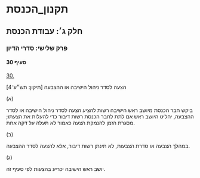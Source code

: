 # תקנון_הכנסת

## חלק ג׳: עבודת הכנסת

### פרק שלישי: סדרי הדיון

#### סעיף 30

[30.](https://he.wikisource.org/wiki/תקנון_הכנסת#s_yp_30)

הצעה לסדר ניהול הישיבה או ההצבעה [תיקון: תש״ע־4]

(א)

ביקש חבר
הכנסת מיושב ראש הישיבה רשות להציע הצעה לסדר ניהול הישיבה או לסדר ההצבעה,
יחליט היושב ראש אם לתת לחבר הכנסת רשות דיבור כדי להעלות את הצעתו; מסגרת
הזמן להנמקת הצעה כאמור לא תעלה על דקה אחת.

(ב)

במהלך הצבעה או סדרת הצבעות, לא תינתן רשות דיבור, אלא להצעה לסדר ההצבעה.

(ג)

יושב ראש הישיבה יכריע בהצעות לפי סעיף זה.